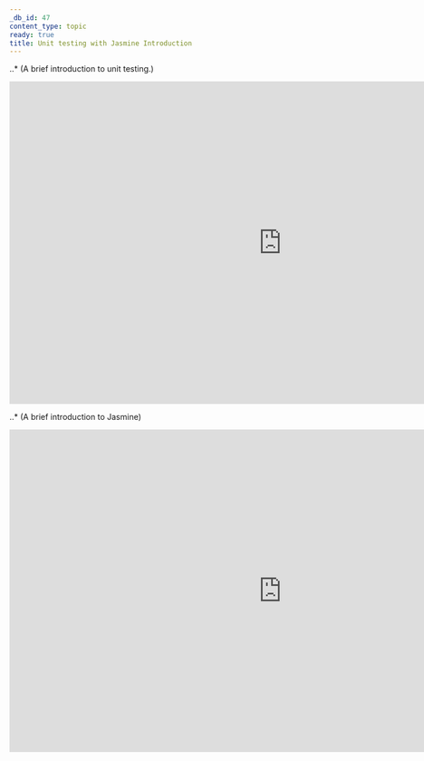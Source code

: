```yaml
---
_db_id: 47
content_type: topic
ready: true
title: Unit testing with Jasmine Introduction
---
```


..\* (A brief introduction to unit testing.)

<iframe src="https://docs.google.com/presentation/d/e/2PACX-1vQyevfwH0pQMQxt-t98UybYDI6_gjYBmUenkDY5Xw3XaPAjdnPr_OeRFe7FjaM86siUXTJ7CtasZ0ql/embed?start=false&loop=false&delayms=3000" frameborder="0" width="960" height="569" allowfullscreen="true" mozallowfullscreen="true" webkitallowfullscreen="true"></iframe>

..\* (A brief introduction to Jasmine)

<iframe src="https://docs.google.com/presentation/d/e/2PACX-1vTOk-5Z35h5X_Cn1FXDFtk9nZdWF9rkvKLysqwDOA61aQXX99Ai-oaz2fKgYb86k7xEt3zyFf9ljl1T/embed?start=false&loop=false&delayms=3000" frameborder="0" width="960" height="569" allowfullscreen="true" mozallowfullscreen="true" webkitallowfullscreen="true"></iframe>